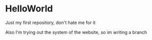 # HelloWorld
Just my first repository, don't hate me for it

Also I'm trying out the system of the website, so im writing a branch
